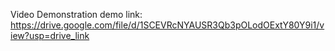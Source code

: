Video Demonstration
demo link:
https://drive.google.com/file/d/1SCEVRcNYAUSR3Qb3pOLodOExtY80Y9i1/view?usp=drive_link
